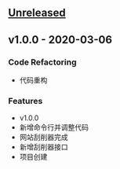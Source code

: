<a name="unreleased"></a>
## [Unreleased]


<a name="v1.0.0"></a>
## v1.0.0 - 2020-03-06
### Code Refactoring
- 代码重构

### Features
- v1.0.0
- 新增命令行并调整代码
- 网站刮削器完成
- 新增刮削器接口
- 项目创建


[Unreleased]: https://github.com/ylqjgm/AVMeta/compare/v1.0.0...HEAD
